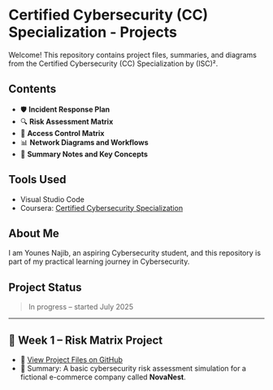 # Certified Cybersecurity (CC) Specialization - Projects

Welcome! This repository contains project files, summaries, and diagrams from the Certified Cybersecurity (CC) Specialization by (ISC)².

## Contents

- 🛡️ **Incident Response Plan**  
- 🔍 **Risk Assessment Matrix**  
- 🔐 **Access Control Matrix**  
- 📊 **Network Diagrams and Workflows**  
- 📝 **Summary Notes and Key Concepts**

## Tools Used

- Visual Studio Code
- Coursera: [Certified Cybersecurity Specialization](https://www.coursera.org/specializations/certified-cybersecurity)

## About Me

I am Younes Najib, an aspiring Cybersecurity student, and this repository is part of my practical learning journey in Cybersecurity.

## Project Status

> In progress – started July 2025
---

## 📁 Week 1 – Risk Matrix Project

- 📄 [View Project Files on GitHub](https://github.com/YounesNajib-Cybersec/CC-Cybersecurity-Simulation/tree/main/Week1)
- 🧠 Summary: A basic cybersecurity risk assessment simulation for a fictional e-commerce company called **NovaNest**.

